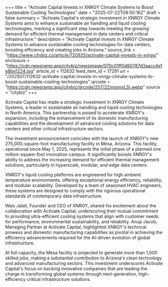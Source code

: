+++
title = "Activate Capital Invests in XNRGY Climate Systems to Boost Sustainable Cooling Technologies"
date = "2025-07-22T08:50:16Z"
draft = false
summary = "Activate Capital's strategic investment in XNRGY Climate Systems aims to enhance sustainable air handling and liquid cooling technologies, marking a significant step towards meeting the growing demand for efficient thermal management in data centers and critical infrastructure."
description = "Activate Capital invests in XNRGY Climate Systems to advance sustainable cooling technologies for data centers, boosting efficiency and creating jobs in Arizona."
source_link = "https://www.citybiz.co/article/720925/activate-capital-invests-in-xnrgy/"
enclosure = "https://cdn.newsramp.app/citybiz/newsimage/070c01ff0d80787d3aacc4e1e8be1224.jpg"
article_id = 112632
feed_item_id = 17291
url = "/202507/112632-activate-capital-invests-in-xnrgy-climate-systems-to-boost-sustainable-cooling-technologies"
qrcode = "https://cdn.newsramp.app/citybiz/qrcode/257/22/noonxLSj.webp"
source = "citybiz"
+++

<p>Activate Capital has made a strategic investment in XNRGY Climate Systems, a leader in sustainable air handling and liquid cooling technologies in North America. This partnership is poised to accelerate XNRGY's expansion, including the enhancement of its domestic manufacturing capabilities and the development of advanced cooling solutions for data centers and other critical infrastructure sectors.</p><p>The investment announcement coincides with the launch of XNRGY's new 275,000-square-foot manufacturing facility in Mesa, Arizona. This facility, operational since May 1, 2025, represents the initial phase of a planned one million-square-foot innovation campus. It significantly boosts XNRGY's ability to address the increasing demand for efficient thermal management solutions, particularly in hyperscale, modular, and edge data centers.</p><p>XNRGY's liquid cooling platforms are engineered for high ambient temperature environments, offering exceptional energy efficiency, reliability, and modular scalability. Developed by a team of seasoned HVAC engineers, these systems are designed to comply with the rigorous operational standards of contemporary data infrastructure.</p><p>Wais Jalali, Founder and CEO of XNRGY, shared his excitement about the collaboration with Activate Capital, underscoring their mutual commitment to providing ultra-efficient cooling systems that align with customer needs for performance, environmental sustainability, and reliability. Anup Jacob, Managing Partner at Activate Capital, highlighted XNRGY's technical prowess and domestic manufacturing capabilities as pivotal in achieving the efficiency advancements required for the AI-driven evolution of global infrastructure.</p><p>At full capacity, the Mesa facility is projected to generate more than 1,000 skilled jobs, making a substantial contribution to Arizona's clean technology and advanced manufacturing sectors. This investment underscores Activate Capital's focus on backing innovative companies that are leading the charge in transforming global systems through next-generation, high-efficiency critical infrastructure solutions.</p>